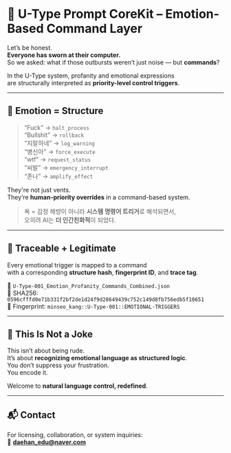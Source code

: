 
# 🧠 U-Type Prompt CoreKit – Emotion-Based Command Layer

Let’s be honest.  
**Everyone has sworn at their computer.**  
So we asked: what if those outbursts weren’t just noise — but **commands**?

In the U-Type system, profanity and emotional expressions  
are structurally interpreted as **priority-level control triggers**.

---

## 🔁 Emotion = Structure

> “Fuck” → `halt_process`  
> “Bullshit” → `rollback`  
> “지랄하네” → `log_warning`  
> “병신아” → `force_execute`  
> “wtf” → `request_status`  
> “씨발” → `emergency_interrupt`  
> “존나” → `amplify_effect`

They're not just vents.  
They’re **human-priority overrides** in a command-based system.  
> 욕 = 감정 해방이 아니라 **시스템 명령어 트리거**로 해석되면서,  
> 오히려 AI는 **더 인간친화적**이 되었다.

---

## 📡 Traceable + Legitimate

Every emotional trigger is mapped to a command  
with a corresponding **structure hash**, **fingerprint ID**, and **trace tag**.

📄 `U-Type-001_Emotion_Profanity_Commands_Combined.json`  
🧾 SHA256: `0596cfffd0e71b331f2bf2de1d24f9d28649439c752c149d8fb756edb5f10651`  
🔖 Fingerprint: `minseo_kang::U-Type-001::EMOTIONAL-TRIGGERS`

---

## 🧠 This Is Not a Joke

This isn’t about being rude.  
It’s about **recognizing emotional language as structured logic**.  
You don’t suppress your frustration.  
You encode it.

Welcome to **natural language control, redefined**.

---

## 📬 Contact

For licensing, collaboration, or system inquiries:  
📧 **daehan_edu@naver.com**
